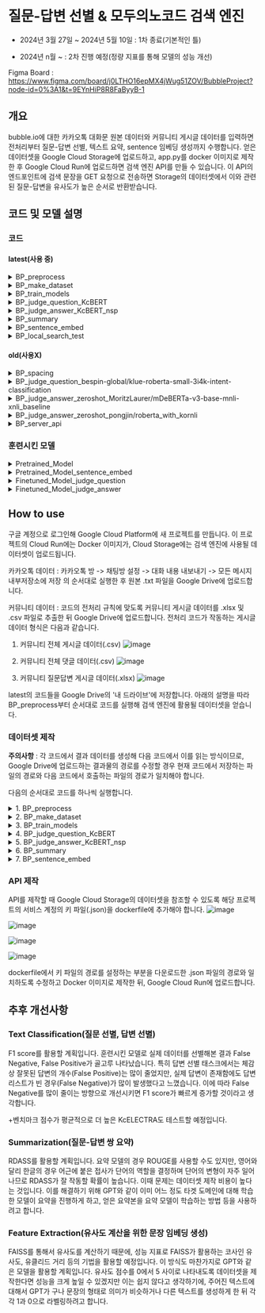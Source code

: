 # 질문-답변 선별 & 모두의노코드 검색 엔진

 - 2024년 3월 27일 ~ 2024년 5월 10일 : 1차 종료(기본적인 틀)

 - 2024년 n월 ~ : 2차 진행 예정(정량 지표를 통해 모델의 성능 개선)

Figma Board : https://www.figma.com/board/j0LTHO16epMX4jWug51ZOV/BubbleProject?node-id=0%3A1&t=9EYnHiP8R8FaByyB-1

## 개요

bubble.io에 대한 카카오톡 대화문 원본 데이터와 커뮤니티 게시글 데이터를 입력하면 전처리부터 질문-답변 선별, 텍스트 요약, sentence 임베딩 생성까지 수행합니다. 얻은 데이터셋을 Google Cloud Storage에 업로드하고, app.py를 docker 이미지로 제작한 후 Google Cloud Run에 업로드하면 검색 엔진 API를 만들 수 있습니다. 이 API의 엔드포인트에 검색 문장을 GET 요청으로 전송하면 Storage의 데이터셋에서 이와 관련된 질문-답변을 유사도가 높은 순서로 반환받습니다.

## 코드 및 모델 설명

### 코드

#### latest(사용 중)

 <details>
  <summary>BP_preprocess</summary>
  <br/>
  카카오톡 대화내용과 커뮤니티 게시글을 전처리하는 코드입니다.<br/>
  <br/>
  
   - 카카오톡 대화 원본 데이터 처리 과정
     
    1. 원본 .txt 파일에서 아래 형식의 텍스트를 다음 결과의 형태로 전처리합니다.
       > '2023년 6월 15일 오후 2:27, Kimhansav : 안녕하세요, 신입 들어왔습니다!' ---> '2023년 6월 15일 오후 2:27', 'Kimhansav', '안녕하세요, 신입 들어왔습니다!'
       이후 날짜 문자열을 비교할 수 있도록 YYYY-MM-DD의 형식으로 변형합니다.
   
    2. 한 사람이 연속적으로 메시지를 보낸 경우 이들을 하나의 메시지로 통합합니다. 문맥 보존을 간편히 하기 위해서입니다.

    3. 메시지 내용의 경우 다음 규칙에 따라 전처리를 진행합니다.
     i. \U0001F600-\U0001F64F에 해당하는 유니코드 이모티콘을 제거합니다.
     ii. 사용자를 '@이름' 의 형태로 태그한 텍스트를 제거합니다.
     iii. 메시지에 '.png', '.jpg', '삭제된 메시지입니다', '사진 읽지 않음', '동영상 읽지 않음' 을 포함하면 이를 제거합니다. 혹은 '사진','사진 n장','동영상' 만이 존재하는 행의 경우 이를 제거합니다.
     iiii. 메시지의 첫 글자가 '['라면 해당 메시지 전체를 제거합니다. 제가 사용한 데이터에서 대부분의 광고 메시지가 이 형식을 따름을 확인했습니다.
     iiiii. 줄바꿈 문자 '\n'을 제거합니다.
  
   - 커뮤니티 게시글 데이터(질문답변 게시글, 전체 게시글, 전체 댓글) 처리 과정

    1. 질문답변 게시글 데이터에서 원본 질문글로 이동할 수 있게 하기 위해 Slug를 변형한 링크를 추가합니다.
   
    2. _x1008_와 같은 기호를 자동으로 제거하기 위해 전체 게시글 데이터와 전체 댓글 데이터를 cp949 형식으로 읽은 뒤 다시 utf-8 형식으로 읽습니다.

    3. 게시글 작성 일자를 카카오톡 텍스트 생성 일자와 비교할 수 있도록 YYYY-MM-DD의 형식으로 변형합니다.
   
    4. 글 내용의 경우 다음 규칙에 따라 전처리를 진행합니다.
     i. '[ul]', '[ol]'과 같은 태그가 많아 []에 둘러싸인 텍스트를 set()에 입력한 후 태그 종류를 조사합니다. [] 안에 중요한 정보가 들어있는 경우도 있기 때문에 직접 제거할 태그를 선별했습니다.
     ii. 줄바꿈 문자, url 형식, 이미지 형식 텍스트를 제거합니다.
     iii. \U0001F600-\U0001F64F에 해당하는 유니코드 이모티콘을 제거합니다.
</details>

<details>
  <summary>BP_make_dataset</summary>
  <br/>
  모델 학습을 위한 데이터셋을 제작하는 코드입니다. Pretraining을 위한 데이터셋, Finetuning을 위한 데이터셋이 있습니다.<br/>
  <br/>

   - Pretraining Dataset

    1. Kss를 활용해서 데이터프레임의 각 열에 대해 해당 열에 소속된 텍스트들을 문장 단위로 분리하는 함수를 제작했습니다.
    
    2. 카카오톡 대화문 데이터, 커뮤니티 질문답변 게시글 데이터, 커뮤니티 전체 게시글 데이터, 커뮤니티 전체 댓글 데이터를 함수로 처리한 뒤 결과들을 모두 결합했습니다.

   - Finetuning Dataset(질문 선별 작업)

    1. 데이터셋의 레이블별로 토큰화된 길이가 다르다면 모델의 학습에 데이터의 길이가 영향을 줄 여지가 있습니다. 이를 방지하기 위해 각 데이터를 문장의 형태를 깨지 않도록 n개의 덩어리로 분리하는 함수를 제작했습니다.
    
    2. 커뮤니티 데이터 중에서는 positive sample로 질문, negative sample로 답변, 빌더로그 글을 사용했습니다. bubble.io에 대한 내용이 많이 포함된 평서문 데이터로 빌더로그 글이 적당했습니다. 그 다음 스퀘어와 쇼케이스 글의 경우 bubble.io 내용이 별로 포함되지 않았지만 올바른 평서문을 얻을 수 있기에 차선책으로 보류해 두었고, 자유 주제 글은 질문도 섞여 있었기에 추가적인 선별에 수작업이 필요해 제외했습니다.
    
    3. 커뮤니티 질문 데이터는 그대로 두고, 답변은 2등분, 빌더로그 글은 6등분한 뒤 카카오톡 대화문 중 직접 질문을 선별한 데이터셋과 결합해 질문 선별 학습 데이터셋을 완성했습니다. 
    
   - Finetuning Dataset(답변 선별 작업)

    1. 제작한 데이터셋에는 Negative sample이 없기 때문에, Positive sample의 n배만큼 Negative sample을 생성하는 함수를 제작했습니다. 전체 데이터를 다루는 인덱스를 활용해서, Positive sample에 사용된 데이터의 인덱스를 제외한 나머지 인덱스들에서 랜덤 추출을 실행해 Negative sample을 제작합니다.
    
    2. 커뮤니티 데이터셋의 경우 질문답변 게시글을 사용했습니다. 답변의 경우 하나의 질문에 대한 여러 답변 모두가 하나의 데이터프레임 셀 안에 들어있었습니다. 이를 문장 단위가 아닌 답변의 단위로 분리한 뒤, 선별된 답변을 질문 뒤에 하나하나 붙여가는 방식으로 Positive sample을 제작했습니다. 예시는 다음과 같습니다.
     - 질문이 A, 이에 대한 답변이 B, C, D 라고 가정합니다. 이때 만들어지는 Positive sample은 (질문, 답변인지 판별된 텍스트)의 형식으로 나타내면 (A, B), ((A+B), C), ((A+B+C), D) 가 됩니다.  
     
    3. Negative sample의 경우 위에서 제작한 n배 샘플링 함수를 통해 생성합니다. 예시는 다음과 같습니다.
     - 위의 과정에서 A, B, C, D를 활용해 Positive sample을 제작했습니다. Negative sample에서 활용되는 데이터는 전체 데이터 중에서 A, B, C, D를 제외한 뒤 n개의 데이터가 무작위로 선택됩니다. 예를 들어 n = 2로 설정한 뒤 ((A+B), C)에 적용할 데이터로 X, Y가 선택되었다고 가정합니다. 이때 만들어지는 Negative sample은 ((A+B), X), ((A+B), Y)가 됩니다. 이러한 샘플링 과정은 전체 Positive sample의 개수만큼 반복됩니다.
     
    4. 카카오톡 대화문 중 질문과 이에 대한 답변쌍 데이터를 직접 선별해 커뮤니티 데이터의 Positive sample 형식으로 제작했습니다. 이후 커뮤니티 데이터와 마찬가지로 인덱스를 이용한 Negative sample 생성 과정을 거쳤습니다. 커뮤니티 데이터셋과 카카오톡 데이터셋을 결합해 답변 선별 학습 데이터셋을 완성했습니다.
    
    
</details>

<details>
  <summary>BP_train_models</summary>
  <br/>
  MLM, NSP, Text classification으로 모델들을 학습시키고 성능을 평가하는 코드입니다. 학습시킨 모델은 beomi/kcbert-base와 BM-K/KoSimCSE-bert-multitask입니다. 
  <br/>
  기존 모델이 학습한 데이터와 타겟 도메인의 데이터가 사용하는 어휘가 크게 다르다고 판단했습니다. 이를 해결하기 위해 soynlp를 활용해 타겟 도메인의 Pretraining Dataset에서 도메인 특화 어휘를 추출했고, 이를 토크나이저의 사전에 추가했습니다. 이후 MLM을 통해 도메인에 적응시켰습니다.
  <br/>
  MLM 학습의 경우 학습 데이터 : 검증 데이터를 9 : 1로 설정했습니다. Sequence Classification과 NSP의 경우 학습 데이터 : 검증 데이터 : 테스트 데이터를 8 : 1 : 1로 설정했습니다. 이때 레이블 간 데이터 수의 불균형이 존재해 stratify 옵션을 사용했습니다.
  <br/>
  성능 평가의 경우 먼저 질문 선별 모델, 답변 선별 모델에 대해서 수행했습니다. 평가 기준은 Accuracy, Precision, Recall, F1 score, 학습 시 초당 처리한 스텝 수, 학습 시 초당 처리한 샘플 수입니다. 학습에 사용된 GPU는 Colab의 T4입니다.
  <br/>
  모델에 대해 자세한 설명은 아래의 '훈련시킨 모델'에 있습니다.
  <br/>

</details>

<details>
  <summary>BP_judge_question_KcBERT</summary>
  <br/>
  파인튜닝한 모델로 카카오톡 텍스트 중 질문에 해당하는 텍스트를 선별하는 코드입니다.
  <br/>
 
  파이프라인 선언 시 설정된 하이퍼파라미터는 다음과 같습니다.
  ```python
  text_classifier = TextClassificationPipeline(
    tokenizer=finetuned_tokenizer,
    model=finetuned_model,
    top_k = 1,
    truncation = True,
    batch_size = 128,
    device = device
  )
  ```
  이후 결과 데이터셋에서 너무 짧은 질문(토큰화된 길이가 7 이하인 문장)은 답변으로 변경하는 과정을 거쳤습니다.
 
</details>

<details>
  <summary>BP_judge_answer_KcBERT_nsp</summary>
  <br/>
  파인튜닝한 모델로 카카오톡 대화문에서 질문이 아닌 텍스트를 질문 텍스트에 소속시키는 코드입니다.
  <br/>
  기존 알고리즘은 하나의 질문에 대해 질문 직후 n개(보통 20~30)의 텍스트에 대해서 각 텍스트가 답변인지 아닌지 판단했습니다. 하지만 이 경우 하나의 텍스트가 서로 다른 질문에 대한 답변으로 선별될 가능성이 있었습니다. 이때 답변을 하나의 질문에 종속시키고 나머지 질문에 대해서는 해당 답변을 제거한다면 제거된 답변 이후의 답변까지 영향을 받는 등 치명적인 문제가 발생했습니다.
  <br/>
  이를 방지하기 위해 질문에 대해서 답변인지 선별하는 방식이 아닌, 답변에 대해서 가장 어울리는 질문이 무엇인지 고르도록 알고리즘을 설계했습니다. 이 알고리즘은 만약 답변으로 판별된 텍스트가 질문일 경우 질문 리스트에서 이를 삭제하는 과정까지 수행합니다.
  <br/>
  파이프라인을 사용하지 않고 직접 알고리즘을 제작했습니다.

</details>

<details>
  <summary>BP_summary</summary>
  <br/>
  카카오톡 대화내용 + 커뮤니티 질문-답변 쌍의 질문 요약본, 답변 요약을 생성하는 코드입니다.
  <br/>
  모델은 EbanLee/kobart-summary-v3를 사용했습니다. 한글 요약을 수행하는 모델 중 이 모델이 말의 뉘앙스를 살리며 생성한 결과가 이상적인 목표와 가장 비슷했습니다.
  <br/>
 
  질문에 대한 요약을 생성할 때 설정한 하이퍼파라미터는 다음과 같습니다.
  ```python
  question_summary_ids = model.generate(
    input_ids = input_ids,
    attention_mask = attention_mask,
    bos_token_id = model.config.bos_token_id,
    eos_token_id = model.config.eos_token_id,
    length_penalty = 1.0,
    max_length = 100,
    min_length = 5,
    num_beams = 6,
    repetition_penalty = 1.5,
    no_repeat_ngram_size = 3,
  )
  ```

  답변에 대한 요약을 생성할 때 설정한 하이퍼파라미터는 다음과 같습니다.
  ```python
  answer_summary_ids = model.generate(
    input_ids = input_ids,
    attention_mask = attention_mask,
    bos_token_id = model.config.bos_token_id,
    eos_token_id = model.config.eos_token_id,
    length_penalty = 1.0,
    max_length = 200,
    min_length = 5,
    num_beams = 6,
    repetition_penalty = 1.5,
    no_repeat_ngram_size = 3,
  )
  ```

  각 과정에서 사용된 하이퍼파라미터는 추후 성능 개선 작업에서 수정될 예정입니다.
  
</details>

<details>
  <summary>BP_sentence_embed</summary>
  <br/>
  질문-답변 쌍들의 임베딩 벡터를 생성하는 코드입니다.
  <br/>
  SBERT의 Mean pooling과 비슷하게, 사용자의 입력에 대해 데이터의 질문뿐만 아니라 답변까지 유사도 계산 과정에서 고려하기 위해 질문의 임베딩과 답변의 임베딩을 가중합했습니다. 현재 가중합 방식은 (질문 * 0.8 + 답변 * 0.2)이며, 추후 수정할 계획입니다.

</details>

<details>
  <summary>BP_local_search_test</summary>
  <br/>
  로컬에서 실행하는 유사도 검색 코드입니다.<br/>

</details>

#### old(사용X)

<details>
  <summary>BP_spacing</summary>
  <br/>
  정확도 상승을 목표로 PyKoSpacing으로 띄어쓰기를 실행하는 코드입니다.<br/>

</details>

<details>
  <summary>BP_judge_question_bespin-global/klue-roberta-small-3i4k-intent-classification</summary>
  <br/>
  한글 기반인 3i4k 데이터셋으로 파인튜닝된 의도 분류 모델로 카카오톡 대화내용 중 질문을 선별하는 코드입니다.<br/>

</details>

<details>
  <summary>BP_judge_answer_zeroshot_MoritzLaurer/mDeBERTa-v3-base-mnli-xnli_baseline</summary>
  <br/>
  영어 기반 모델로 zero-shot text classification을 수행하는 모델을 이용해 질문에 대한 답변을 선별하는 코드입니다.<br/>

</details>

<details>
  <summary>BP_judge_answer_zeroshot_pongjin/roberta_with_kornli</summary>
  <br/>
  한글 기반 모델로 zero-shot text classification을 수행하는 모델을 이용해 질문에 대한 답변을 선별하는 코드입니다.<br/>

</details>

<details>
  <summary>BP_server_api</summary>
  <br/>
  Flask 사용한 서버 코드입니다.<br/>

</details>

### 훈련시킨 모델

 <details>
  <summary>Pretrained_Model</summary>
  <br/>
  Target domain의 unlabeled corpus로 MLM 학습을 한 KcBERT, 데이터 47737개
  <br/>
  타겟 도메인에 적응한 후 토큰 임베딩의 크기는 (44857, 768)입니다.
  <br/>
  
  학습 시 설정된 하이퍼파라미터는 다음과 같습니다.
  ```python
  training_args = TrainingArguments(
    output_dir = './results',
    evaluation_strategy = 'steps',
    eval_steps = 500,
    save_strategy = "steps",
    save_steps = 500,
    num_train_epochs = 3,
    save_total_limit = 3,
    per_device_eval_batch_size = 8,
    per_device_train_batch_size = 8,
    warmup_steps = 300, 
    weight_decay = 0.01, 
    logging_dir = "./logs",
    load_best_model_at_end = True
   )
   
   trainer = Trainer(
    model = KcBERT_model,
    args = training_args,
    train_dataset = pretrain_dataset['train'],
    eval_dataset = pretrain_dataset['test'],
    callbacks = [EarlyStoppingCallback(patience = 5)]
  )
  ```

 </details>

 <details>
  <summary>Pretrained_Model_sentence_embed</summary>
  <br/>
  Target domain의 unlabeled corpus로 MLM 학습을 한 KoSimCSE_BERT, 데이터 47737개, 실패
  <br/>
  타겟 도메인에 적응한 후 토큰 임베딩의 크기는 (43041, 768)입니다.
  <br/>

  학습 시 설정된 하이퍼파라미터는 다음과 같습니다.
  ```python
  training_args = TrainingArguments(
    output_dir = './results',
    evaluation_strategy = 'steps',
    eval_steps = 500,
    save_strategy = "steps",
    save_steps = 500,
    num_train_epochs = 3,
    save_total_limit = 3,
    per_device_eval_batch_size = 8,
    per_device_train_batch_size = 8,
    warmup_steps = 300, 
    weight_decay = 0.01, 
    logging_dir = "./logs",
    load_best_model_at_end = True
  )

  trainer = Trainer(
    model = KoSim_model,
    args = training_args,
    train_dataset = pretrain_dataset['train'],
    eval_dataset = pretrain_dataset['test'],
    callbacks = [EarlyStoppingCallback(patience = 5)]
  )
  ```

 </details>

 <details>
  <summary>Finetuned_Model_judge_question</summary>
  <br/>
  질문 데이터셋으로 Sequence classification 학습을 한 Pretrained_Model, 데이터 3407개
  <br/>

  학습 시 설정된 하이퍼파라미터는 다음과 같습니다.
  ```python
    training_args = TrainingArguments(
    output_dir = './results',
    learning_rate = 5e-5,
    evaluation_strategy = 'steps',
    eval_steps = 100,
    save_strategy = "steps",
    save_steps = 100,
    num_train_epochs = 3,
    save_total_limit = 3,
    per_device_eval_batch_size = 8,
    per_device_train_batch_size = 8,
    warmup_steps = 100, 
    weight_decay = 0.01, 
    logging_dir = "./logs",
    load_best_model_at_end = True
  )

  trainer = Trainer(
    model = pretrained_model,
    args = training_args,
    train_dataset = train_dataset,
    eval_dataset = valid_dataset,
    callbacks = [EarlyStoppingCallback(patience = 3)]
  )
  ```
  전체 1023스텝 중 500스텝에서 EarlyStopping에 의해 학습이 중단되었습니다.
  <br/>

  테스트 지표는 다음과 같습니다.
  <br/>
  Accuracy : 0.8914956011730205
  <br/>
  Precision : 0.8888034355835807
  <br/>
  Recall : 0.8914956011730205
  <br/>
  F1 : 0.8877895685755146
  <br/>
  train_samples_per_second(T4 GPU) : 26.447
  <br/>
  train_steps_per_second(T4 GPU) : 3.31

 </details>

 <details>
  <summary>Finetuned_Model_judge_answer</summary>
  <br/>
  질문-답변 데이터셋으로 NSP 학습을 한 Pretrained_Model, 데이터 5824개
  <br/>

  학습 시 설정된 하이퍼파라미터는 다음과 같습니다.
  ```python
  training_args = TrainingArguments(
    output_dir = './results',
    learning_rate = 2e-5, 
    evaluation_strategy = 'steps',
    eval_steps = 200,
    save_strategy = "steps",
    save_steps = 200,
    num_train_epochs = 3,
    save_total_limit = 3,
    per_device_eval_batch_size = 8,
    per_device_train_batch_size = 8,
    warmup_steps = 200, 
    weight_decay = 0.01, 
    logging_dir = "./logs",
    load_best_model_at_end = True
  )

  trainer = Trainer(
    model = pretrained_model,
    args = training_args,
    train_dataset = train_dataset,
    eval_dataset = valid_dataset,
    callbacks = [EarlyStoppingCallback(patience = 3)]
  )
  ```
  전체 1749스텝 중 800스텝에서 EarlyStopping에 의해 학습이 중단되었습니다.
  <br/>

  테스트 지표는 다음과 같습니다.
  <br/>
  Accuracy : 0.8833619210977701
  <br/>
  Precision : 0.8600155933260565
  <br/>
  Recall : 0.8833619210977701
  <br/>
  F1 : 0.8641397865894188
  <br/>
  train_samples_per_second(T4 GPU) : 28.766
  <br/>
  train_steps_per_second(T4 GPU) : 3.6
  

 </details>

## How to use
 
구글 계정으로 로그인해 Google Cloud Platform에 새 프로젝트를 만듭니다. 이 프로젝트의 Cloud Run에는 Docker 이미지가, Cloud Storage에는 검색 엔진에 사용될 데이터셋이 업로드됩니다.

카카오톡 데이터 : 카카오톡 방 -> 채팅방 설정 -> 대화 내용 내보내기 -> 모든 메시지 내부저장소에 저장 의 순서대로 실행한 후 원본 .txt 파일을 Google Drive에 업로드합니다.

커뮤니티 데이터 : 코드의 전처리 규칙에 맞도록 커뮤니티 게시글 데이터를 .xlsx 및 .csv 파일로 추출한 뒤 Google Drive에 업로드합니다. 전처리 코드가 작동하는 게시글 데이터 형식은 다음과 같습니다.
  
 1. 커뮤니티 전체 게시글 데이터(.csv)
  ![image](https://github.com/Kimhansav/everynocode_search_engine/assets/134425555/34da45fe-62cb-4644-843f-83b9692c35f2)
  
 2. 커뮤니티 전체 댓글 데이터(.csv)
  ![image](https://github.com/Kimhansav/everynocode_search_engine/assets/134425555/dea07a32-0d58-4570-ae4b-049ebb72da22)

 3. 커뮤니티 질문답변 게시글 데이터(.xlsx)
  ![image](https://github.com/Kimhansav/everynocode_search_engine/assets/134425555/ddad5e1a-0b2b-40e6-93c4-e6afcff5ae38)

latest의 코드들을 Google Drive의 '내 드라이브'에 저장합니다. 아래의 설명을 따라 BP_preprocess부터 순서대로 코드를 실행해 검색 엔진에 활용될 데이터셋을 얻습니다. 

### 데이터셋 제작

**주의사항** : 각 코드에서 결과 데이터를 생성해 다음 코드에서 이를 읽는 방식이므로, Google Drive에 업로드하는 결과물의 경로를 수정할 경우 현재 코드에서 저장하는 파일의 경로와 다음 코드에서 호출하는 파일의 경로가 일치해야 합니다.

다음의 순서대로 코드를 하나씩 실행합니다.

<details>
  <summary>1. BP_preprocess</summary>
 
  파일을 호출하는 코드 블록에서 Google Drive에 업로드한 카카오톡 원본과 커뮤니티 게시글 원본의 이름을 변수로 설정해야 합니다. 예시는 다음과 같습니다.

  ```python
  drive.mount('/content/drive')
  file_path = '/content/drive/My Drive/KakaoTalkChats-1.txt'
  ```
  ```python
  qna_path = '/content/drive/My Drive/community_qna.xlsx' #커뮤니티 질문답변 게시글 데이터
  all_contents_path = '/content/drive/My Drive/community_all_contents.csv' #커뮤니티 전체 게시글 데이터
  all_comments_path = '/content/drive/My Drive/community_all_comments.csv' #커뮤니티 전체 댓글 데이터
  ```
  
  결과물 저장 경로를 설정합니다. 예시는 다음과 같습니다.
  
  ```python
  #.xlsx 파일로 카카오톡 전처리 결과를 google drive에 저장
  talk_save_path = '/content/drive/My Drive/talk_preprocess_result_short.xlsx'
  df.to_excel(talk_save_path)
  ```
  ```python
  #전처리된 세 커뮤니티 데이터 파일을 google drive에 저장
  df_qna.to_excel('/content/drive/My Drive/community_qna_preprocessed.xlsx')
  df_all_contents.to_csv('/content/drive/My Drive/community_all_contents_preprocessed.csv')
  df_all_comments.to_csv('/content/drive/My Drive/community_all_comments_preprocessed.csv')
  ```
  
  이후 GPU를 사용할 필요 없이 CPU로 전체 코드를 실행합니다.

  Google Drive에 업로드된 커뮤니티 데이터 전처리 결과 파일 세 개를 다운로드합니다. 간혹 이미지 인코딩 텍스트가 너무 길어 여러 셀로 나누어진 경우가 존재합니다. 전처리 함수는 데이터프레임의 셀 단위로 작동하기에 이를 처리하지 못하며, 직접 제거해주어야 합니다.
  이미지 인코딩 텍스트를 제거한 뒤 세 파일 모두 .xlsx 형식으로 다시 Google Drive에 업로드합니다.
</details>

<details>
  <summary>2. BP_make_dataset</summary>

  Google Drive에 업로드한 전처리 결과 파일을 호출합니다. 
  직접 레이블링한 데이터셋을 업로드해야 합니다. 질문 데이터셋은 질문 선별 모델이, 질문답변 데이터셋은 답변 선별 모델이 학습할 예정입니다. 예시는 다음과 같습니다.
  ```python
  #직접 제작한 카카오톡 질문 데이터셋 로드
  talk_question_finetune_path = '/content/drive/My Drive/talk_finetune_question_dataset.xlsx'
  #직접 제작한 카카오톡 질문답변 데이터셋 로드
  talk_finetune_path = '/content/drive/My Drive/talk_finetune_dataset.xlsx'
  ```
  GPU를 사용할 필요 없이 CPU로 전체 코드를 실행합니다.
</details>

<details>
  <summary>3. BP_train_models</summary>
 
  Huggingface에서 모델을 불러와 직접 제작한 학습 데이터셋으로 학습시킵니다.
  런타임 유형을 GPU로 변경한 후 전체 코드를 실행합니다.
</details>

<details>
  <summary>4. BP_judge_question_KcBERT</summary>
 
  학습시킨 모델을 통해 카카오톡 데이터에서 텍스트 분류를 진행합니다.
  런타임 유형을 GPU로 변경한 후 전체 코드를 실행합니다.
</details>

<details>
  <summary>5. BP_judge_answer_KcBERT_nsp</summary>
 
  학습시킨 모델을 통해 카카오톡 데이터에서 텍스트 분류를 진행합니다.
  런타임 유형을 GPU로 변경한 후 전체 코드를 실행합니다.
</details>

<details>
  <summary>6. BP_summary</summary>
 
  질문-답변 선별 결과 데이터와 커뮤니티 질문답변 게시글 데이터를 결합한 뒤 각 질문-답변 쌍에 질문 요약, 답변 요약을 생성 후 추가합니다.
  런타임 유형을 GPU로 변경한 후 전체 코드를 실행합니다.
</details>

<details>
  <summary>7. BP_sentence_embed</summary>
 
  질문 요약, 답변 요약 생성 결과 데이터에서 각 질문-답변 쌍의 질문 원본과 답변 원본을 일정 비율로 반영해 임베딩을 생성합니다.
  런타임 유형을 GPU로 변경한 후 전체 코드를 실행합니다.
</details>


### API 제작

API를 제작할 때 Google Cloud Storage의 데이터셋을 참조할 수 있도록 해당 프로젝트의 서비스 계정의 키 파일(.json)을 dockerfile에 추가해야 합니다.
![image](https://github.com/Kimhansav/everynocode_search_engine/assets/134425555/13ef9a71-1391-406e-98a3-bf29d66e75df)

![image](https://github.com/Kimhansav/everynocode_search_engine/assets/134425555/ed016edf-e1c2-430e-ab7e-02b1c31212cd)

![image](https://github.com/Kimhansav/everynocode_search_engine/assets/134425555/f7f9a58d-1652-4990-b73e-d99f04387d98)

![image](https://github.com/Kimhansav/everynocode_search_engine/assets/134425555/663fe13b-0d51-4d08-bac6-6db39857bbe8)

dockerfile에서 키 파일의 경로를 설정하는 부분을 다운로드한 .json 파일의 경로와 일치하도록 수정하고 Docker 이미지로 제작한 뒤, Google Cloud Run에 업로드합니다. 

## 추후 개선사항

### Text Classification(질문 선별, 답변 선별)

F1 score를 활용할 계획입니다. 훈련시킨 모델로 실제 데이터를 선별해본 결과 False Negative, False Positive가 골고루 나타났습니다.
특히 답변 선별 태스크에서는 체감상 잘못된 답변의 개수(False Positive)는 많이 줄었지만, 
실제 답변이 존재함에도 답변 리스트가 빈 경우(False Negative)가 많이 발생했다고 느꼈습니다. 이에 따라 False Negative를 많이 줄이는 방향으로 개선시키면 F1 score가 빠르게 증가할 것이라고 생각합니다.

+벤치마크 점수가 평균적으로 더 높은 KcELECTRA도 테스트할 예정입니다.

### Summarization(질문-답변 쌍 요약)

RDASS를 활용할 계획입니다. 요약 모델의 경우 ROUGE를 사용할 수도 있지만, 영어와 달리 한글의 경우 어근에 붙은 접사가 단어의 역할을 결정하며 단어의 변형이 자주 일어나므로 RDASS가 잘 작동할 확률이 높습니다.
이때 문제는 데이터셋 제작 비용이 높다는 것입니다. 이를 해결하기 위해 GPT와 같이 이미 어느 정도 타겟 도메인에 대해 학습한 모델이 요약을 진행하게 하고, 얻은 요약본을 요약 모델이 학습하는 방법 등을 사용하려고 합니다.

### Feature Extraction(유사도 계산을 위한 문장 임베딩 생성)

FAISS를 통해서 유사도를 계산하기 때문에, 성능 지표로 FAISS가 활용하는 코사인 유사도, 유클리드 거리 등의 기법을 활용할 예정입니다.
이 방식도 마찬가지로 GPT와 같은 모델을 활용할 계획입니다. 유사도 점수를 0에서 5 사이로 나타내도록 데이터셋을 제작한다면 성능을 크게 높일 수 있겠지만 이는 쉽지 않다고 생각하기에, 
주어진 텍스트에 대해서 GPT가 구나 문장의 형태로 의미가 비슷하거나 다른 텍스트를 생성하게 한 뒤 각각 1과 0으로 라벨링하려고 합니다.
